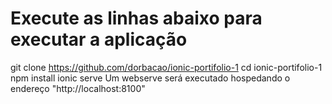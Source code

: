 # Execute as linhas abaixo para executar a aplicação

git clone https://github.com/dorbacao/ionic-portifolio-1
cd ionic-portifolio-1
npm install
ionic serve
Um webserve será executado hospedando o endereço "http://localhost:8100"
